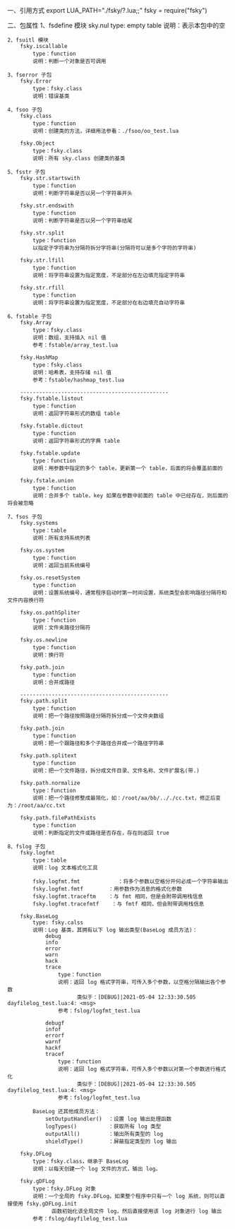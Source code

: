 一、引用方式
    export LUA_PATH="./fsky/?.lua;;"
    fsky = require("fsky")

二、包属性
    1、fsdefine 模块
        sky.nul
            type: empty table
            说明：表示本包中的空

    2、fsuitl 模块
        fsky.iscallable
            type：function
            说明：判断一个对象是否可调用

    3、fserror 子包
        fsky.Error
            type：fsky.class
            说明：错误基类

    4、fsoo 子包
        fsky.class
            type：function
            说明：创建类的方法，详细用法参看：./fsoo/oo_test.lua

        fsky.Object
            type：fsky.class
            说明：所有 sky.class 创建类的基类

    5、fsstr 子包
        fsky.str.startswith
            type：function
            说明：判断字符串是否以另一个字符串开头

        fsky.str.endswith
            type：function
            说明：判断字符串是否以另一个字符串结尾

        fsky.str.split
            type：function
            以指定子字符串为分隔符拆分字符串(分隔符可以是多个字符的字符串)

        fsky.str.lfill
            type：function
            说明：将字符串设置为指定宽度，不足部分在左边填充指定字符串

        fsky.str.rfill
            type：function
            说明：将字符串设置为指定宽度，不足部分在右边填充自动字符串

    6、fstable 子包
        fsky.Array
            type：fsky.class
            说明：数组，支持插入 nil 值
            参考：fstable/array_test.lua

        fsky.HashMap
            type：fsky.class
            说明：哈希表，支持存储 nil 值
            参考：fstable/hashmap_test.lua

        -----------------------------------------------
        fsky.fstable.listout
            type：function
            说明：返回字符串形式的数组 table

        fsky.fstable.dictout
            type：function
            说明：返回字符串形式的字典 table

        fsky.fstable.update
            type：function
            说明：用参数中指定的多个 table，更新第一个 table，后面的将会覆盖前面的

        fsky.fstale.union
            type：function
            说明：合并多个 table，key 如果在参数中前面的 table 中已经存在，则后面的将会被忽略

    7、fsos 子包
        fsky.systems
            type：table
            说明：所有支持系统列表

        fsky.os.system
            type：function
            说明：返回当前系统编号

        fsky.os.resetSystem
            type：function
            说明：设置系统编号，通常程序启动时第一时间设置，系统类型会影响路径分隔符和文件内容换行符

        fsky.os.pathSpliter
            type：function
            说明：文件夹路径分隔符

        fsky.os.newline
            type：function
            说明：换行符

        fsky.path.join
            type：function
            说明：合并成路径

        -----------------------------------------------
        fsky.path.split
            type：function
            说明：把一个路径按照路径分隔符拆分成一个文件夹数组

        fsky.path.join
            type：function
            说明：把一个跟路径和多个子路径合并成一个路径字符串

        fsky.path.splitext
            type：function
            说明：把一个文件路径，拆分成文件目录、文件名称、文件扩展名(带.)

        fsky.path.normalize
            type：function
            说明：把一个路径修整成最简化，如：/root/aa/bb/.././cc.txt，修正后变为：/root/aa/cc.txt

        fsky.path.filePathExists
            type：function
            说明：判断指定的文件或路径是否存在，存在则返回 true

    8、fslog 子包
        fsky.logfmt
            type：table
            说明：log 文本格式化工具

            fsky.logfmt.fmt            ：将多个参数以空格分开何必成一个字符串输出
            fsky.logfmt.fmtf        ：用参数作为消息的格式化参数
            fsky.logfmt.traceftm    ：与 fmt 相同，但是会附带调用栈信息
            fsky.logfmt.tracefmtf    ：与 fmtf 相同，但会附带调用栈信息

        fsky.BaseLog
            type: fsky.calss
            说明：Log 基类，其拥有以下 log 输出类型(BaseLog 成员方法)：
                debug
                info
                error
                warn
                hack
                trace
                    type：function
                    说明：返回 log 格式字符串，可传入多个参数，以空格分隔输出各个参数
                          类似于：[DEBUG]|2021-05-04 12:33:30.505 dayfilelog_test.lua:4: <msg>
                    参考：fslog/logfmt_test.lua

                debugf
                infof
                errorf
                warnf
                hackf
                tracef
                    type：function
                    说明：返回 log 格式字符串，可传入多个参数以对第一个参数进行格式化
                          类似于：[DEBUG]|2021-05-04 12:33:30.505 dayfilelog_test.lua:4: <msg>
                    参考：fslog/logfmt_test.lua

            BaseLog 还其他成员方法：
                setOutputHandler()  ：设置 log 输出处理函数
                logTypes()          ：获取所有 log 类型
                outputAll()         ：输出所有类型的 log
                shieldType()        ：屏蔽指定类型的 log 输出

        fsky.DFLog
            type：fsky.class，继承于 BaseLog
            说明：以每天创建一个 log 文件的方式，输出 log。

        fsky.gDFLog
            type：fsky.DFLog 对象
            说明：一个全局的 fsky.DFLog。如果整个程序中只有一个 log 系统，则可以直接使用 fsky.gDFLog.init 
                  函数初始化该全局文件 log，然后直接使用该 log 对象进行 log 输出
            参考：fslog/dayfilelog_test.lua
